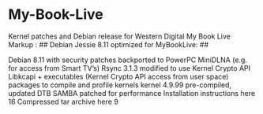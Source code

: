 # My-Book-Live
Kernel patches and Debian release for Western Digital My Book Live
Markup :  ## Debian Jessie 8.11 optimized for MyBookLive: ##


Debian 8.11 with security patches backported to PowerPC
MiniDLNA (e.g. for access from Smart TV’s)
Rsync 3.1.3 modified to use Kernel Crypto API
Libkcapi + executables (Kernel Crypto API access from user space)
packages to compile and profile kernels
kernel 4.9.99 pre-compiled, updated DTB
SAMBA patched for performance
Installation instructions here 16
Compressed tar archive here 9
